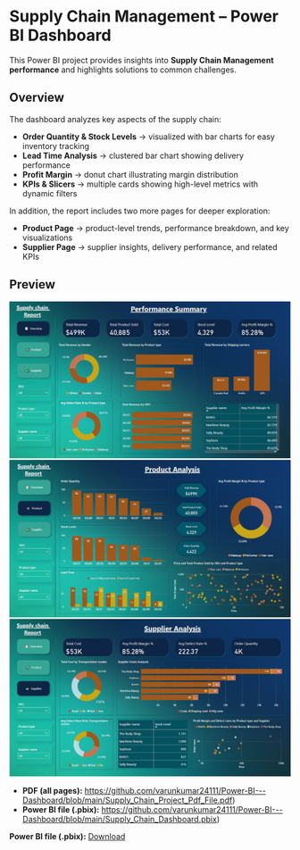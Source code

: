 # Supply Chain Management – Power BI Dashboard

This Power BI project provides insights into **Supply Chain Management performance** and highlights solutions to common challenges.  

## Overview
The dashboard analyzes key aspects of the supply chain:  

- **Order Quantity & Stock Levels** → visualized with bar charts for easy inventory tracking  
- **Lead Time Analysis** → clustered bar chart showing delivery performance  
- **Profit Margin** → donut chart illustrating margin distribution  
- **KPIs & Slicers** → multiple cards showing high-level metrics with dynamic filters  

In addition, the report includes two more pages for deeper exploration:  

- **Product Page** → product-level trends, performance breakdown, and key visualizations  
- **Supplier Page** → supplier insights, delivery performance, and related KPIs  

## Preview
![Performance Summary](https://github.com/varunkumar24111/Power-BI---Dashboard/blob/main/Images/Performance%20Summary.JPG)
![Product Analysis](https://github.com/varunkumar24111/Power-BI---Dashboard/blob/main/Images/Product%20Analysis.JPG)
![Supplier Analysis](https://github.com/varunkumar24111/Power-BI---Dashboard/blob/main/Images/Supplier%20Analysis.JPG)

- **PDF (all pages):** https://github.com/varunkumar24111/Power-BI---Dashboard/blob/main/Supply_Chain_Project_Pdf_File.pdf)  
- **Power BI file (.pbix):** https://github.com/varunkumar24111/Power-BI---Dashboard/blob/main/Supply_Chain_Dashboard.pbix)  

**Power BI file (.pbix):** [Download](./Supply_Chain_Dashboard.pbix) 
